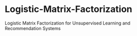# Logistic-Matrix-Factorization
Logistic Matrix Factorization for Unsupervised Learning and Recommendation Systems
